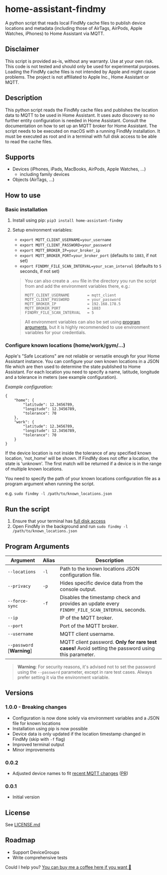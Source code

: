 # home-assistant-findmy
A python script that reads local FindMy cache files to publish device locations and metadata (including those of AirTags, AirPods, Apple Watches, iPhones) to Home Assistant via MQTT.

## Disclaimer

This script is provided as-is, without any warranty. Use at your own risk.
This code is not tested and should only be used for experimental purposes.
Loading the FindMy cache files is not intended by Apple and might cause problems.
The project is not affiliated to Apple Inc., Home Assistant or MQTT.

## Description

This python script reads the FindMy cache files and publishes the location 
data to MQTT to be used in Home Assistant. It uses auto discovery so no 
further entity configuration is needed in Home Assistant. Consult the 
documentation on how to set up an MQTT broker for Home Assistant. The script
needs to be executed on macOS with a running FindMy installation. It must 
be executed as root and in a terminal with full disk access to be able 
to read the cache files.

## Supports
- Devices (iPhones, iPads, MacBooks, AirPods, Apple Watches, ...)
    - including family devices
- Objects (AirTags, ...)

## How to use

### Basic installation

1. Install using pip: `pip3 install home-assistant-findmy`
2. Setup environment variables:
    - `export MQTT_CLIENT_USERNAME=your_username`
    - `export MQTT_CLIENT_PASSWORD=your_password`
    - `export MQTT_BROKER_IP=your_broker_ip`
    - `export MQTT_BROKER_PORT=your_broker_port` (defaults to `1883`, if not set)
    - `export FINDMY_FILE_SCAN_INTERVAL=your_scan_interval` (defaults to `5` seconds, if not set)

   > You can also create a `.env` file in the directory you run the script from and add the environment variables there, e.g.:
   > ```
   > MQTT_CLIENT_USERNAME        = mqtt_client
   > MQTT_CLIENT_PASSWORD        = your_password
   > MQTT_BROKER_IP              = 192.168.178.5
   > MQTT_BROKER_PORT            = 1883
   > FINDMY_FILE_SCAN_INTERVAL   = 5
   > ```
   
   > All environment variables can also be set using [program arguments](#program-arguments), but it is highly recommended 
   > to use environment variables for your credentials.

### Configure known locations (home/work/gym/...)

Apple's "Safe Locations" are not reliable or versatile enough for your Home Assistant instance.
You can configure your own known locations in a JSON file which are then used to determine the state published to Home Assistant.
For each location you need to specify a name, latitude, longitude and a tolerance in meters (see example configuration).


*Example configuration:*
```
{
    "home": {
        "latitude": 12.3456789,
        "longitude": 12.3456789,
        "tolerance": 70
    },
    "work": {
        "latitude": 12.3456789,
        "longitude": 12.3456789,
        "tolerance": 70
    }
}
```

If the device location is not inside the tolerance of any specified known location, 'not_home' will be shown.
If FindMy does not offer a location, the state is 'unknown'.
The first match will be returned if a device is in the range of multiple known locations.

You need to specify the path of your known locations configuration file as a program argument when running the script.

e.g. `sudo findmy -l /path/to/known_locations.json`

## Run the script

1. Ensure that your terminal has [full disk access](https://support.apple.com/de-de/guide/security/secddd1d86a6/web)
2. Open FindMy in the background and run `sudo findmy -l /path/to/known_locations.json`

## Program Arguments

| Argument     | Alias | Description                                                                                         |
|--------------|-------|-----------------------------------------------------------------------------------------------------|
| `--locations` | `-l`  | Path to the known locations JSON configuration file.                                                |
| `--privacy`  | `-p`  | Hides specific device data from the console output.                                                 |
| `--force-sync` | `-f`  | Disables the timestamp check and provides an update every `FINDMY_FILE_SCAN_INTERVAL` seconds.      |
| `--ip`       |       | IP of the MQTT broker.                                                                              |
| `--port`     |       | Port of the MQTT broker.                                                                            |
| `--username` |       | MQTT client username.                                                                               |
| `--password` [**Warning**] |       | MQTT client password. **Only for rare test cases!** Avoid setting the password using this parameter. |

> **Warning**: For security reasons, it's advised not to set the password using the `--password` parameter, except in rare test cases. Always prefer setting it via the environment variable.

## Versions

### 1.0.0 - Breaking changes
- Configuration is now done solely via environment variables and a JSON file for known locations
- Installation using pip is now possible
- Device data is only updated if the location timestamp changed in FindMy (skip with `-f` flag)
- Improved terminal output
- Minor improvements

### 0.0.2
- Adjusted device names to fit [recent MQTT changes](https://community.home-assistant.io/t/psa-mqtt-name-changes-in-2023-8/598099) ([PR](https://github.com/muehlt/home-assistant-findmy/pull/4))

### 0.0.1
- Initial version

## License

See [LICENSE.md](LICENSE.md)

## Roadmap

- Support DeviceGroups
- Write comprehensive tests

Could I help you? [You can buy me a coffee here if you want 🙏](https://buymeacoffee.com/muehlt)
